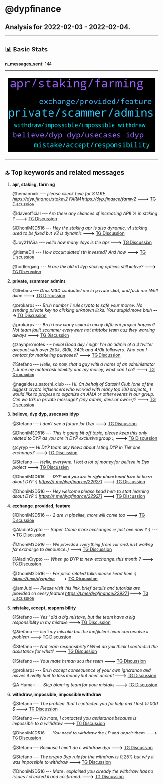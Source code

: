 # **@dypfinance**
 ## Analysis for **2022-02-03** - **2022-02-04**.

---

## 📊 **Basic Stats**

**n_messages_sent**: 144

---
![wordcloud](dypfinance_1Days_wordcloud.png)

---


## 🔝 **Top keywords and related messages**

1. **apr, staking, farming**

    @hemanrock --- *please check here for STAKE https://dyp.finance/stakev2 FARM https://dyp.finance/farmv2* **--->** [TG Discussion](https://t.me/dypfinance/244534)

    @Idaveofficial --- *Are there any chances of increasing APR %  in staking ?* **--->** [TG Discussion](https://t.me/dypfinance/244493)

    @DhoniMSD516 --- *Hey the staking apr is also dynamic, v1 staking used to be fixed but V2 is dynamic* **--->** [TG Discussion](https://t.me/dypfinance/244360)

    @Joy211ASa --- *Hello how many days is the apr* **--->** [TG Discussion](https://t.me/dypfinance/244533)

    @itismeDH --- *How accumulated eth invested? And how* **--->** [TG Discussion](https://t.me/dypfinance/244631)

    @hodlergang --- *hi are the old v1 dyp staking options still active?* **--->** [TG Discussion](https://t.me/dypfinance/244581)

2. **private, scammer, admins**

    @Stefano --- *DhonMSD contacted me in private chat, and fuck me. Well done* **--->** [TG Discussion](https://t.me/dypfinance/244367)

    @prokarps --- *Bruh number 1 rule crypto to safe your money. No sending private key no clicking unknown links. Your stupid move bruh* **--->** [TG Discussion](https://t.me/dypfinance/244733)

    @prokarps --- *Bruh how many scam in many different project happen? Not team fault scammer everywere not mistake team cuz they warning always* **--->** [TG Discussion](https://t.me/dypfinance/244747)

    @zaynpromotes --- *hello! Good day / night I'm an admin of a 4 twitter account with over 250k, 310k, 340k and 470k followers. Who can I contact for marketing purposes?* **--->** [TG Discussion](https://t.me/dypfinance/244648)

    @Stefano --- *Hello, so now, that a guy with a name of an administrator f...k me my metamask identity and my money, what can I do?* **--->** [TG Discussion](https://t.me/dypfinance/244452)

    @nagaidesu_satoshi_club --- *Hi. On behalf of Satoshi Club (one of the biggest crypto influencers who worked with many top 100 projects), I would like to propose to organize an AMA or other events in our group. Can we talk in private message? (any admin, devs or owner)?* **--->** [TG Discussion](https://t.me/dypfinance/244684)

3. **believe, dyp dyp, usecases idyp**

    @Stefano --- *I don't see a  future for Dyp* **--->** [TG Discussion](https://t.me/dypfinance/244719)

    @DhoniMSD516 --- *This is going bit off topic, please keep this only related to DYP as you are in DYP exclusive group :)* **--->** [TG Discussion](https://t.me/dypfinance/244428)

    @cyryp --- *Hi DYP team any News about listing DYP in Tier one exchangs.?* **--->** [TG Discussion](https://t.me/dypfinance/244440)

    @Stefano --- *Hello, everyone. I lost a lot of money for believe in Dyp project* **--->** [TG Discussion](https://t.me/dypfinance/244717)

    @DhoniMSD516 --- *DYP and you are in right place head here to learn about DYP :)  https://t.me/dypfinance/229271* **--->** [TG Discussion](https://t.me/dypfinance/244603)

    @DhoniMSD516 --- *Hey welcome please head here to start learning about DYP :)  https://t.me/dypfinance/229271* **--->** [TG Discussion](https://t.me/dypfinance/244405)

4. **exchange, provided, feature**

    @DhoniMSD516 --- *2 are in pipeline, more will come too* **--->** [TG Discussion](https://t.me/dypfinance/244470)

    @AladinCrypto --- *Super. Come more exchanges or just one now ? :)* **--->** [TG Discussion](https://t.me/dypfinance/244469)

    @DhoniMSD516 --- *We provided everything from our end, just waiting for exchange to announce :)* **--->** [TG Discussion](https://t.me/dypfinance/244466)

    @AladinCrypto --- *When go DYP to new exchange, this month ?* **--->** [TG Discussion](https://t.me/dypfinance/244462)

    @DhoniMSD516 --- *For price related talks please head here :)  https://t.me/dypprice* **--->** [TG Discussion](https://t.me/dypfinance/244658)

    @iamJubi --- *Please visit this link. brief details and tutorials are provided on every feature https://t.me/dypfinance/229271* **--->** [TG Discussion](https://t.me/dypfinance/244627)

5. **mistake, accept, responsibility**

    @Stefano --- *Yes I did a big mistake, but the team have a big responsibility in my mistake* **--->** [TG Discussion](https://t.me/dypfinance/244745)

    @Stefano --- *Isn't my mistake but the inefficient team can resolve a problem* **--->** [TG Discussion](https://t.me/dypfinance/244730)

    @Stefano --- *Not team responsibility? What do you think I contacted the assistance for what?* **--->** [TG Discussion](https://t.me/dypfinance/244751)

    @Stefano --- *Your mate heman sau the team* **--->** [TG Discussion](https://t.me/dypfinance/244756)

    @prokarps --- *Bruh accept consequence of your own ignorance and moves it really hurt to loss money but need accept* **--->** [TG Discussion](https://t.me/dypfinance/244741)

    @A Human --- *Stop blaming team for your mistake* **--->** [TG Discussion](https://t.me/dypfinance/244729)

6. **withdraw, impossible, impossible withdraw**

    @Stefano --- *The problem that I contacted you for help and I lost 10.000 $* **--->** [TG Discussion](https://t.me/dypfinance/244728)

    @Stefano --- *No mate, I contacted you assistance because is impossible to a withdraw* **--->** [TG Discussion](https://t.me/dypfinance/244722)

    @DhoniMSD516 --- *You need to withdraw the LP and unpair them* **--->** [TG Discussion](https://t.me/dypfinance/244590)

    @Stefano --- *Because I can't do a withdraw dyp* **--->** [TG Discussion](https://t.me/dypfinance/244373)

    @Stefano --- *The crypto Dyp rule for the withdraw is 0,25% but why it was impossible to withdraw* **--->** [TG Discussion](https://t.me/dypfinance/244736)

    @DhoniMSD516 --- *Mate I explained you already the withdraw has no issues I checked it and confirmed.* **--->** [TG Discussion](https://t.me/dypfinance/244737)

